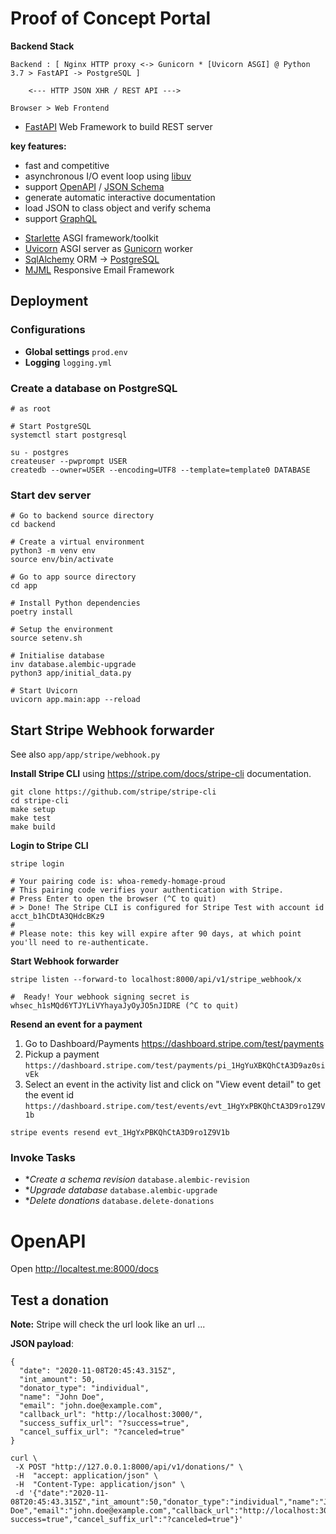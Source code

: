 # Proof of Concept Portal

**Backend Stack**

```
Backend : [ Nginx HTTP proxy <-> Gunicorn * [Uvicorn ASGI] @ Python 3.7 > FastAPI -> PostgreSQL ]

    <--- HTTP JSON XHR / REST API --->

Browser > Web Frontend
```

* [FastAPI](https://fastapi.tiangolo.com) Web Framework to build REST server

 **key features:**
 - fast and competitive
 - asynchronous I/O event loop using [libuv](https://github.com/libuv/libuv)
 - support [OpenAPI](https://github.com/OAI/OpenAPI-Specification) / [JSON Schema](http://json-schema.org)
 - generate automatic interactive documentation
 - load JSON to class object and verify schema
 - support [GraphQL](https://graphql.org)

* [Starlette](https://github.com/encode/starlette) ASGI framework/toolkit
* [Uvicorn](https://www.uvicorn.org) ASGI server as [Gunicorn](https://gunicorn.org) worker
* [SqlAlchemy](https://www.sqlalchemy.org) ORM -> [PostgreSQL](https://www.postgresql.org)
* [MJML](https://mjml.io) Responsive Email Framework

## Deployment

### Configurations

* **Global settings** `prod.env`
* **Logging** `logging.yml`

### Create a database on PostgreSQL

```
# as root

# Start PostgreSQL
systemctl start postgresql

su - postgres
createuser --pwprompt USER
createdb --owner=USER --encoding=UTF8 --template=template0 DATABASE
```

### Start dev server

```
# Go to backend source directory
cd backend

# Create a virtual environment
python3 -m venv env
source env/bin/activate

# Go to app source directory
cd app

# Install Python dependencies
poetry install

# Setup the environment
source setenv.sh

# Initialise database
inv database.alembic-upgrade
python3 app/initial_data.py

# Start Uvicorn
uvicorn app.main:app --reload
```

## Start Stripe Webhook forwarder

See also `app/app/stripe/webhook.py`

**Install Stripe CLI** using https://stripe.com/docs/stripe-cli documentation.
```
git clone https://github.com/stripe/stripe-cli
cd stripe-cli
make setup
make test
make build
```

**Login to Stripe CLI**
```
stripe login

# Your pairing code is: whoa-remedy-homage-proud
# This pairing code verifies your authentication with Stripe.
# Press Enter to open the browser (^C to quit)
# > Done! The Stripe CLI is configured for Stripe Test with account id acct_b1hCDtA3QHdcBKz9
#
# Please note: this key will expire after 90 days, at which point you'll need to re-authenticate.
```

**Start Webhook forwarder**
```
stripe listen --forward-to localhost:8000/api/v1/stripe_webhook/x

#  Ready! Your webhook signing secret is whsec_h1sMQd6YTJYLiVYhayaJyOyJO5nJIDRE (^C to quit)
```

**Resend an event for a payment**
1. Go to Dashboard/Payments
   https://dashboard.stripe.com/test/payments
1. Pickup a payment
   `https://dashboard.stripe.com/test/payments/pi_1HgYuXBKQhCtA3D9az0sivEk`
1. Select an event in the activity list and click on "View event detail" to get the event id
   `https://dashboard.stripe.com/test/events/evt_1HgYxPBKQhCtA3D9ro1Z9V1b`
```
stripe events resend evt_1HgYxPBKQhCtA3D9ro1Z9V1b
```

### Invoke Tasks

* **Create a schema revision* `database.alembic-revision`
* **Upgrade database* `database.alembic-upgrade`
* **Delete donations* `database.delete-donations`

# OpenAPI

Open http://localtest.me:8000/docs

## Test a donation

**Note:** Stripe will check the url look like an url ...

**JSON payload**:
```
{
  "date": "2020-11-08T20:45:43.315Z",
  "int_amount": 50,
  "donator_type": "individual",
  "name": "John Doe",
  "email": "john.doe@example.com",
  "callback_url": "http://localhost:3000/",
  "success_suffix_url": "?success=true",
  "cancel_suffix_url": "?canceled=true"
}
```

```
curl \
 -X POST "http://127.0.0.1:8000/api/v1/donations/" \
 -H  "accept: application/json" \
 -H  "Content-Type: application/json" \
 -d '{"date":"2020-11-08T20:45:43.315Z","int_amount":50,"donator_type":"individual","name":"John Doe","email":"john.doe@example.com","callback_url":"http://localhost:3000/","success_suffix_url":"?success=true","cancel_suffix_url":"?canceled=true"}'
```
